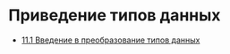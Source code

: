 # Приведение типов данных

- [11.1 Введение в преобразование типов данных](./11.1%20Introduction%20into%20cast)

